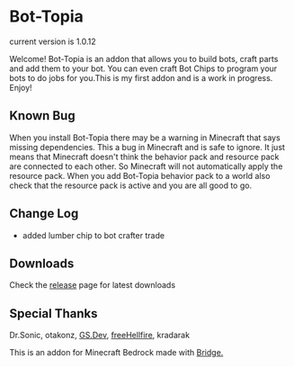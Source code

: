 # Bot-Topia

current version is 1.0.12


Welcome! Bot-Topia is an addon that allows you to build bots, craft parts and add them to your bot. You can even craft Bot Chips to program your bots to do jobs for you.This is my first addon and is a work in progress. Enjoy!

## Known Bug
When you install Bot-Topia there may be a warning in Minecraft that says missing dependencies. This a bug in Minecraft and is safe to ignore. It just means that Minecraft doesn't think the behavior pack and resource pack are connected to each other. So Minecraft will not automatically apply the resource pack. When you add Bot-Topia behavior pack to a world also check that the resource pack is active and you are all good to go.

## Change Log

- added lumber chip to bot crafter trade


## Downloads

Check the [release](https://github.com/drewcifer/bot-topia/releases/latest) page for latest downloads

## Special Thanks


Dr.Sonic, otakonz, [GS.Dev](https://github.com/gsdev215), [freeHellfire](https://github.com/FreedHellFire), kradarak


This is an addon for Minecraft Bedrock made with [Bridge.](https://github.com/bridge-core/bridge.)
